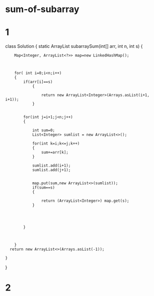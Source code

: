 # sum-of-subarray
# 1


class Solution
{
    static ArrayList<Integer> subarraySum(int[] arr, int n, int s) 
    {
       
        Map<Integer, ArrayList<?>> map=new LinkedHashMap();
        
        
        
        for( int i=0;i<n;i++)
        {
            if(arr[i]==s)
                {
                   
                    return new ArrayList<Integer>(Arrays.asList(i+1, i+1));
                }
                
                
            for(int j=i+1;j<n;j++)
            {
                
                int sum=0;
                List<Integer> sumlist = new ArrayList<>();

                for(int k=i;k<=j;k++)
                {
                    sum+=arr[k];
                }
                
                sumlist.add(i+1);
                sumlist.add(j+1);
                   
                    
                map.put(sum,new ArrayList<>(sumlist));
                if(sum==s)
                {
                   
                    return (ArrayList<Integer>) map.get(s);
                }
                
                
               
                 
            }
            
            
               
        }
      return new ArrayList<>(Arrays.asList(-1));
        
    }
}



# 2

